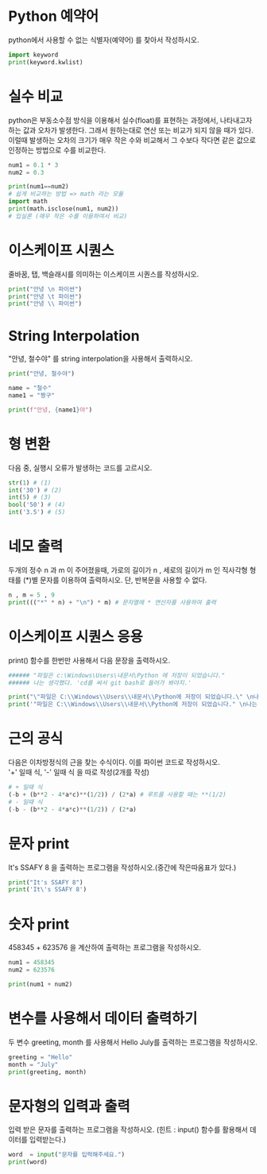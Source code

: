# Python 예약어
python에서 사용할 수 없는 식별자(예약어) 를 찾아서 작성하시오.
```python
import keyword
print(keyword.kwlist)
```
# 실수 비교

python은 부동소수점 방식을 이용해서 실수(float)를 표현하는 과정에서, 나타내고자 하는 값과 오차가 발생한다. 그래서 원하는대로 연산 또는 비교가 되지 않을 때가 있다. 이럴때 발생하는 오차의 크기가 매우 작은 수와 비교해서 그 수보다 작다면 같은 값으로 인정하는 방법으로 수를 비교한다.
```python
num1 = 0.1 * 3
num2 = 0.3

print(num1==num2)
# 쉽게 비교하는 방법 => math 라는 모듈
import math
print(math.isclose(num1, num2))
# 입실론 (매우 작은 수를 이용하여서 비교)
```
# 이스케이프 시퀀스
줄바꿈, 탭, 백슬래시를 의미하는 이스케이프 시퀀스를 작성하시오.
```python
print("안녕 \n 파이썬")
print("안녕 \t 파이썬")
print("안녕 \\ 파이썬")
```
# String Interpolation
"안녕, 철수야" 를 string interpolation을 사용해서 출력하시오.
```python
print("안녕, 철수야")

name = "철수"
name1 = "짱구"

print(f"안녕, {name1}야")
```
# 형 변환
다음 중, 실행시 오류가 발생하는 코드를 고르시오.
```python
str(1) # (1)
int('30') # (2)
int(5) # (3)
bool('50') # (4)
int('3.5') # (5)
```
# 네모 출력
두개의 정수 n 과 m 이 주어졌을때, 가로의 길이가 n , 세로의 길이가 m 인 직사각형 형태를 (*)별 문자를 이용하여 출력하시오.
단, 반복문을 사용할 수 없다.
```python
n , m = 5 , 9
print((("*" * n) + "\n") * m) # 문자열에 * 연산자를 사용하여 출력
```
# 이스케이프 시퀀스 응용
print() 함수를 한번만 사용해서 다음 문장을 출력하시오.
```python
###### "파일은 c:\Windows\Users\내문서\Python 에 저장이 되었습니다."
###### 나는 생각했다. 'cd를 써서 git bash로 들어가 봐야지.'

print("\"파일은 C:\\Windows\\Users\\내문서\\Python에 저장이 되었습니다.\" \n나는 생각했다. 'cd를 써서 git bash로 들어가 봐야지.' ")
print('"파일은 C:\\Windows\\Users\\내문서\\Python에 저장이 되었습니다." \n나는 생각했다. \'cd를 써서 git bash로 들어가 봐야지.\'')
```
# 근의 공식
다음은 이차방정식의 근을 찾는 수식이다. 이를 파이썬 코드로 작성하시오.  
'+' 일때 식, '-' 일때 식 을 따로 작성(2개를 작성)
```python
# + 일때 식
(-b + (b**2 - 4*a*c)**(1/2)) / (2*a) # 루트를 사용할 때는 **(1/2)
# - 일때 식
(-b - (b**2 - 4*a*c)**(1/2)) / (2*a)
```
# 문자 print
It's SSAFY 8 을 출력하는 프로그램을 작성하시오.(중간에 작은따옴표가 있다.)
```python
print("It's SSAFY 8")
print('It\'s SSAFY 8')
```
# 숫자 print
458345 + 623576 을 계산하여 출력하는 프로그램을 작성하시오.
```python
num1 = 458345
num2 = 623576

print(num1 + num2)
```
# 변수를 사용해서 데이터 출력하기
두 변수 greeting, month 를 사용해서 Hello July를 출력하는 프로그램을 작성하시오.
```python
greeting = "Hello"
month = "July"
print(greeting, month)
```
# 문자형의 입력과 출력
입력 받은 문자를 출력하는 프로그램을 작성하시오.
(힌트 : input() 함수를 활용해서 데이터를 입력받는다.)
```python
word  = input("문자를 입력해주세요.")
print(word)
```